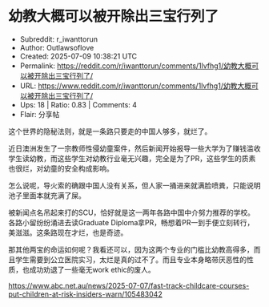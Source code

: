 # 幼教大概可以被开除出三宝行列了

- Subreddit: r_iwanttorun
- Author: Outlawsoflove
- Created: 2025-07-09 10:38:21 UTC
- Permalink: https://reddit.com/r/iwanttorun/comments/1lvfhg1/幼教大概可以被开除出三宝行列了/
- URL: https://www.reddit.com/r/iwanttorun/comments/1lvfhg1/幼教大概可以被开除出三宝行列了/
- Ups: 18 | Ratio: 0.83 | Comments: 4
- Flair: 分享帖


这个世界的隐秘法则，就是一条路只要走的中国人够多，就烂了。

近日澳洲发生了一宗教师性侵幼童案件，然后新闻开始报导一些大学为了赚钱滥收学生读幼教，而这些学生对幼教行业毫无兴趣，完全是为了PR，这些学生的质素也很烂，对幼童的安全构成影响。

怎么说呢，导火索的确跟中国人没有关系，但人家一捅进来就满脸喷粪，只能说明池子里面本就充满了屎。

被新闻点名吊起来打的SCU，恰好就是这一两年各路中国中介努力推荐的学校。各路小留纷纷涌进去读Graduate
Diploma拿PR，畅想着PR一到手便立刻转行，美滋滋。这条路现在才烂，也是奇迹。

那其他两宝的命运如何呢？我看还可以，因为这两个专业的门槛比幼教高得多，而且学生需要到公立医院实习，太烂是真的过不了。而且专业本身略带厌恶性的性质，也成功劝退了一些毫无work
ethic的废人。

<https://www.abc.net.au/news/2025-07-07/fast-track-childcare-courses-put-children-at-risk-insiders-warn/105483042>

